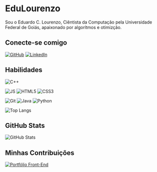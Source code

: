 # EduLourenzo

Sou o Eduardo C. Lourenzo, Ciêntista da Computação pela Universidade Federal de Goiás, apaixonado por algorítmos e otimizção.

## Conecte-se comigo

[![GitHub](https://img.shields.io/badge/GitHub-2F8FAF?style=for-the-badge&logo=github&logoColor=white)](https://github.com/edulourenzo)
[![LinkedIn](https://img.shields.io/badge/LinkedIn-2F8FAF?style=for-the-badge&logo=linkedin&logoColor=white)](https://www.linkedin.com/in/edulourenzo/)

## Habilidades

![C++](https://img.shields.io/badge/C%2B%2B-2F8FAF?style=for-the-badge&logo=c%2B%2B&logoColor=white)

![JS](https://img.shields.io/badge/JS-2F8FAF?style=for-the-badge&logo=javascript&logoColor=F0DB4F)
![HTML5](https://img.shields.io/badge/HTML5-2F8FAF?style=for-the-badge&logo=html5&logoColor=E34C26)
![CSS3](https://img.shields.io/badge/CSS3-2F8FAF?style=for-the-badge&logo=css3&logoColor=264DE4)

![Git](https://img.shields.io/badge/GIT-2F8FAF?style=for-the-badge&logo=git&logoColor=E44C30)
![Java](https://img.shields.io/badge/java-%232F8FAF.svg?style=for-the-badge&logo=openjdk&logoColor=black)
![Python](https://img.shields.io/badge/python-2F8FAF?style=for-the-badge&logo=python&logoColor=FFE873)

![Top Langs](https://github-readme-stats-git-masterrstaa-rickstaa.vercel.app/api/top-langs/?username=edulourenzo&layout=compact&bg_color=2F8FAF&border_color=FFF&title_color=FFF&text_color=FFF)


## GitHub Stats

![GitHub Stats](https://github-readme-stats.vercel.app/api?username=edulourenzo&theme=transparent&bg_color=2F8FAF&border_color=fff&show_icons=true&icon_color=fff&title_color=fff&text_color=fff&hide_title=true&hide=stars)

## Minhas Contribuições

[![Portfólio Front-End](https://github-readme-stats.vercel.app/api/pin/?username=edulourenzo&repo=rick_and_morty&bg_color=2F8FAF&border_color=fff&show_icons=true&icon_color=fff&title_color=fff&text_color=fff)](https://github.com/edulourenzo/rick_and_morty)
